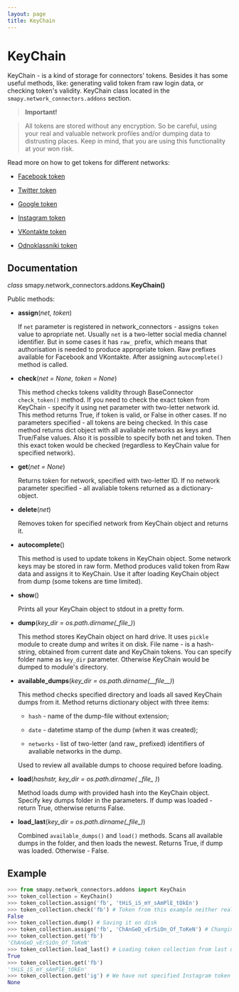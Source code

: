 ```yaml
---
layout: page
title: KeyChain
---
```


# KeyChain

KeyChain - is a kind of storage for connectors' tokens. Besides it has some useful methods, like: generating valid token fram raw login data, or checking token's validity. KeyChain class located in the `smapy.network_connectors.addons` section.

> **Important!** 

> All tokens are stored without any encryption. So be careful, using your real and valuable network profiles and/or dumping data to distrusting places. Keep in mind, that you are using this functionality at your won risk.

Read more on how to get tokens for different networks:

* [Facebook token](/smapy/docs/facebook_token/)

* [Twitter token](/smapy/docs/twitter_token/)

* [Google token](/smapy/docs/google_token/)

* [Instagram token](/smapy/docs/instagram_token/)

* [VKontakte token](/smapy/docs/vkontakte_token/)

* [Odnoklassniki token](/smapy/docs/odnoklassniki_token/)

## Documentation

_class_ smapy.network_connectors.addons.**KeyChain()**

Public methods:

* **assign**(_net, token_)

    If `net` parameter is registered in network_connectors - assigns `token` value to apropriate net. Usually `net` is a two-letter social media channel identifier. But in some cases it has `raw_` prefix, which means that authorisation is needed to produce appropriate token. Raw prefixes available for Facebook and VKontakte. After assigning `autocomplete()` method is called.

* **check**(_net = None, token = None_)

    This method checks tokens validity through BaseConnector `check_token()` method. If you need to check the exact token from KeyChain - specify it using net parameter with two-letter network id. This method returns True, if token is valid, or False in other cases. If no parameters specified - all tokens are being checked. In this case method returns dict object with all avaliable networks as keys and True/False values. Also it is possible to specify both net and token. Then this exact token would be checked (regardless to KeyChain value for specified network).

* **get**(_net = None_)

    Returns token for network, specified with two-letter ID. If no network parameter specified - all avaliable tokens returned as a dictionary-object.

* **delete**(_net_)

    Removes token for specified network from KeyChain object and returns it.

* **autocomplete**()

    This method is used to update tokens in KeyChain object. Some network keys may be stored in raw form. Method produces valid token from Raw data and assigns it to KeyChain. Use it after loading KeyChain object from dump (some tokens are time limited).

* **show**()

    Prints all your KeyChain object to stdout in a pretty form.

* **dump**(*key_dir = os.path.dirname(\__file__)*)

    This method stores KeyChain object on hard drive. It uses `pickle` module to create dump and writes it on disk. File name - is a hash-string, obtained from current date and KeyChain tokens. You can specify folder name as `key_dir` parameter. Otherwise KeyChain would be dumped to module's directory.
    
* **available_dumps**(*key_dir = os.path.dirname(\_\_file\_\_)*)

    This method checks specified directory and loads all saved KeyChain dumps from it. Method returns dictionary object with three items:
    
    - `hash` - name of the dump-file without extension;
    
    - `date` - datetime stamp of the dump (when it was created);
    
    - `networks` - list of two-letter (and raw_ prefixed) identifiers of avaliable networks in the dump.

    Used to review all available dumps to choose required before loading.

* **load**(*hashstr, key_dir = os.path.dirname( \__file\__ )*)

    Method loads dump with provided hash into the KeyChain object. Specify key dumps folder in the parameters. If dump was loaded - return True, otherwise returns False.

* **load_last**(*key_dir = os.path.dirname(_\_file\__)*)

    Combined `available_dumps()` and `load()` methods. Scans all available dumps in the folder, and then loads the newest. Returns True, if dump was loaded. Otherwise - False.


## Example

```python
>>> from smapy.network_connectors.addons import KeyChain
>>> token_collection = KeyChain()
>>> token_collection.assign('fb', 'tHiS_iS_mY_sAmPlE_tOkEn')
>>> token_collection.check('fb') # Token from this example neither real, nor valid. So:
False
>>> token_collection.dump() # Saving it on disk
>>> token_collection.assign('fb', 'ChAnGeD_vErSiOn_Of_ToKeN') # Changing Facebook-token value
>>> token_collection.get('fb')
'ChAnGeD_vErSiOn_Of_ToKeN'
>>> token_collection.load_last() # Loading token collection from last dump
True
>>> token_collection.get('fb')
'tHiS_iS_mY_sAmPlE_tOkEn'
>>> token_collection.get('ig') # We have not specified Instagram token yet
None
```